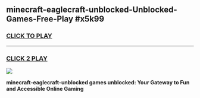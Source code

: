 
## minecraft-eaglecraft-unblocked-Unblocked-Games-Free-Play #x5k99
<h3>
<a href="https://us.freeplayer.one?title=minecraft-eaglecraft-unblocked&ref=9M">CLICK TO PLAY</a></h3>
<hr>

<h3>
<a href="https://us.freeplayer.one?title=minecraft-eaglecraft-unblocked&ref=9M">CLICK 2 PLAY</a>
  
</h3>

<a href="https://us.freeplayer.one?title=minecraft-eaglecraft-unblocked&ref=9M"><img src="https://clearcache.store/games.png"></a>


**minecraft-eaglecraft-unblocked games unblocked: Your Gateway to Fun and Accessible Online Gaming**
